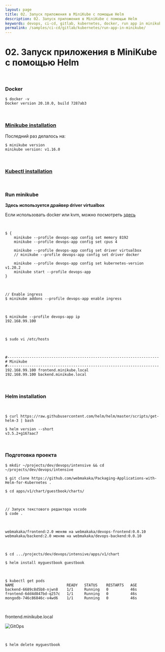 ```yaml
---
layout: page
title: 02. Запуск приложения в MiniKube с помощью Helm
description: 02. Запуск приложения в MiniKube с помощью Helm
keywords: devops, ci-cd, gitlab, kubernetes, docker, run app in minikube with helm
permalink: /samples/ci-cd/gitlab/kubernetes/run-app-in-minikube/
---
```


# 02. Запуск приложения в MiniKube с помощью Helm

<br/>

### Docker

```
$ docker -v
Docker version 20.10.0, build 7287ab3
```

<br/>

### [Minikube installation](/tools/containers/kubernetes/minikube/setup/)

Последний раз делалось на:

```
$ minikube version
minikube version: v1.16.0
```

<br/>

### [Kubectl installation](/tools/containers/kubernetes/tools/kubectl/)

<br/>

### Run minikube

**Здесь используется драйвер driver virtualbox**

Если использовать docker или kvm, можно посмотреть [здесь](/tools/containers/kubernetes/minikube/setup/remote-connection-docker/)

<br/>

```
$ {
    minikube --profile devops-app config set memory 8192
    minikube --profile devops-app config set cpus 4

    minikube --profile devops-app config set driver virtualbox
    // minikube --profile devops-app config set driver docker

    minikube --profile devops-app config set kubernetes-version v1.20.2
    minikube start --profile devops-app
}
```

<br/>

```
// Enable ingress
$ minikube addons --profile devops-app enable ingress
```

<br/>

```
$ minikube --profile devops-app ip
192.168.99.100
```

<br/>

```
$ sudo vi /etc/hosts
```

<br/>

```
#---------------------------------------------------------------------
# Minikube
#---------------------------------------------------------------------
192.168.99.100 frontend.minikube.local
192.168.99.100 backend.minikube.local
```

<br/>

### Helm installation

<br/>

    $ curl https://raw.githubusercontent.com/helm/helm/master/scripts/get-helm-3 | bash

    $ helm version --short
    v3.5.2+g167aac7

<br/>

### Подготовка проекта

    $ mkdir ~/projects/dev/devops/intensive && cd ~/projects/dev/devops/intensive

    $ git clone https://github.com/webmakaka/Packaging-Applications-with-Helm-for-Kubernetes .

    $ cd apps/v1/chart/guestbook/charts/

<br/>

    // Запуск текстового редактора vscode
    $ code .

<br/>

```
webmakaka/frontend:2.0 меняю на webmakaka/devops-frontend:0.0.10
webmakaka/backend:2.0 меняю на webmakaka/devops-backend:0.0.10
```

<br/>

    $ cd .../projects/dev/devops/intensive/apps/v1/chart

    $ helm install myguestbook guestbook

<br/>

```
$ kubectl get pods
NAME                        READY   STATUS    RESTARTS   AGE
backend-6689c8d5b8-njwn8    1/1     Running   0          46s
frontend-6dd4d847bd-q257c   1/1     Running   0          46s
mongodb-746c86846c-v4wd6    1/1     Running   0          46s
```

<br/>

frontend.minikube.local

![GitOps](/img/samples/ci-cd/gitlab/kubernetes/pic-lecture02-pic01.png?raw=true)

<br/>

```
$ helm delete myguestbook
```
